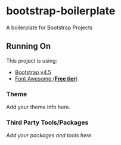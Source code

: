 # bootstrap-boilerplate

A boilerplate for Bootstrap Projects

## Running On

This project is using:

- [Bootstrap v4.5](https://getbootstrap.com/docs/4.5/getting-started/introduction/)
- [Font Awesome (**Free tier**)](https://fontawesome.com/icons?d=gallery&p=2&m=free)

### Theme

Add your theme info here.

### Third Party Tools/Packages

_Add your packages and tools here._
